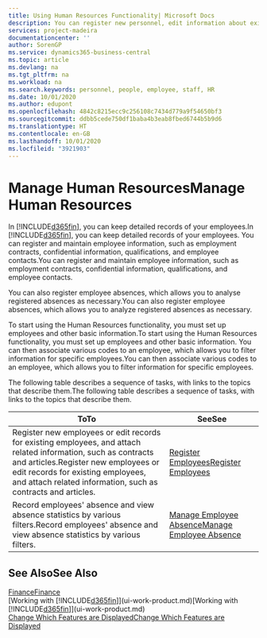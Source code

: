 ```yaml
---
title: Using Human Resources Functionality| Microsoft Docs
description: You can register new personnel, edit information about existing staff, and record and analyse absence.
services: project-madeira
documentationcenter: ''
author: SorenGP
ms.service: dynamics365-business-central
ms.topic: article
ms.devlang: na
ms.tgt_pltfrm: na
ms.workload: na
ms.search.keywords: personnel, people, employee, staff, HR
ms.date: 10/01/2020
ms.author: edupont
ms.openlocfilehash: 4842c8215ecc9c256108c7434d779a9f54650bf3
ms.sourcegitcommit: ddbb5cede750df1baba4b3eab8fbed6744b5b9d6
ms.translationtype: HT
ms.contentlocale: en-GB
ms.lasthandoff: 10/01/2020
ms.locfileid: "3921903"
---
```

# <a name="manage-human-resources"></a><span data-ttu-id="4c2b9-103">Manage Human Resources</span><span class="sxs-lookup"><span data-stu-id="4c2b9-103">Manage Human Resources</span></span>
<span data-ttu-id="4c2b9-104">In [!INCLUDE[d365fin](includes/d365fin_md.md)], you can keep detailed records of your employees.</span><span class="sxs-lookup"><span data-stu-id="4c2b9-104">In [!INCLUDE[d365fin](includes/d365fin_md.md)], you can keep detailed records of your employees.</span></span> <span data-ttu-id="4c2b9-105">You can register and maintain employee information, such as employment contracts, confidential information, qualifications, and employee contacts.</span><span class="sxs-lookup"><span data-stu-id="4c2b9-105">You can register and maintain employee information, such as employment contracts, confidential information, qualifications, and employee contacts.</span></span>

<span data-ttu-id="4c2b9-106">You can also register employee absences, which allows you to analyse registered absences as necessary.</span><span class="sxs-lookup"><span data-stu-id="4c2b9-106">You can also register employee absences, which allows you to analyze registered absences as necessary.</span></span>

<span data-ttu-id="4c2b9-107">To start using the Human Resources functionality, you must set up employees and other basic information.</span><span class="sxs-lookup"><span data-stu-id="4c2b9-107">To start using the Human Resources functionality, you must set up employees and other basic information.</span></span> <span data-ttu-id="4c2b9-108">You can then associate various codes to an employee, which allows you to filter information for specific employees.</span><span class="sxs-lookup"><span data-stu-id="4c2b9-108">You can then associate various codes to an employee, which allows you to filter information for specific employees.</span></span>

<span data-ttu-id="4c2b9-109">The following table describes a sequence of tasks, with links to the topics that describe them.</span><span class="sxs-lookup"><span data-stu-id="4c2b9-109">The following table describes a sequence of tasks, with links to the topics that describe them.</span></span>

| <span data-ttu-id="4c2b9-110">To</span><span class="sxs-lookup"><span data-stu-id="4c2b9-110">To</span></span> | <span data-ttu-id="4c2b9-111">See</span><span class="sxs-lookup"><span data-stu-id="4c2b9-111">See</span></span> |
| --- | --- |
| <span data-ttu-id="4c2b9-112">Register new employees or edit records for existing employees, and attach related information, such as contracts and articles.</span><span class="sxs-lookup"><span data-stu-id="4c2b9-112">Register new employees or edit records for existing employees, and attach related information, such as contracts and articles.</span></span> |[<span data-ttu-id="4c2b9-113">Register Employees</span><span class="sxs-lookup"><span data-stu-id="4c2b9-113">Register Employees</span></span>](hr-how-register-employees.md) |
| <span data-ttu-id="4c2b9-114">Record employees' absence and view absence statistics by various filters.</span><span class="sxs-lookup"><span data-stu-id="4c2b9-114">Record employees' absence and view absence statistics by various filters.</span></span> |[<span data-ttu-id="4c2b9-115">Manage Employee Absence</span><span class="sxs-lookup"><span data-stu-id="4c2b9-115">Manage Employee Absence</span></span>](hr-how-manage-absence.md) |

## <a name="see-also"></a><span data-ttu-id="4c2b9-116">See Also</span><span class="sxs-lookup"><span data-stu-id="4c2b9-116">See Also</span></span>
[<span data-ttu-id="4c2b9-117">Finance</span><span class="sxs-lookup"><span data-stu-id="4c2b9-117">Finance</span></span>](finance.md)  
<span data-ttu-id="4c2b9-118">[Working with [!INCLUDE[d365fin](includes/d365fin_md.md)]](ui-work-product.md)</span><span class="sxs-lookup"><span data-stu-id="4c2b9-118">[Working with [!INCLUDE[d365fin](includes/d365fin_md.md)]](ui-work-product.md)</span></span>  
[<span data-ttu-id="4c2b9-119">Change Which Features are Displayed</span><span class="sxs-lookup"><span data-stu-id="4c2b9-119">Change Which Features are Displayed</span></span>](ui-experiences.md)        
